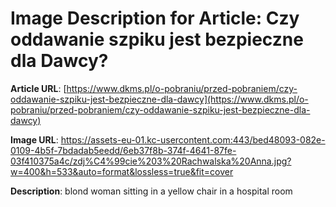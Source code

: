 # Image Description for Article: Czy oddawanie szpiku jest bezpieczne dla Dawcy? 
**Article URL**: [https://www.dkms.pl/o-pobraniu/przed-pobraniem/czy-oddawanie-szpiku-jest-bezpieczne-dla-dawcy](https://www.dkms.pl/o-pobraniu/przed-pobraniem/czy-oddawanie-szpiku-jest-bezpieczne-dla-dawcy)

**Image URL**: https://assets-eu-01.kc-usercontent.com:443/bed48093-082e-0109-4b5f-7bdadab5eedd/6eb37f8b-374f-4641-87fe-03f410375a4c/zdj%C4%99cie%203%20Rachwalska%20Anna.jpg?w=400&h=533&auto=format&lossless=true&fit=cover

**Description**: blond woman sitting in a yellow chair in a hospital room
